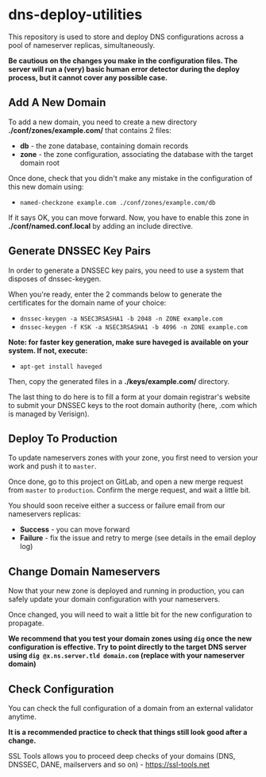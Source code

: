 dns-deploy-utilities
====================

This repository is used to store and deploy DNS configurations across a pool of nameserver replicas, simultaneously.

**Be cautious on the changes you make in the configuration files. The server will run a (very) basic human error detector during the deploy process, but it cannot cover any possible case.**


## Add A New Domain

To add a new domain, you need to create a new directory **./conf/zones/example.com/** that contains 2 files:

* **db** - the zone database, containing domain records
* **zone** - the zone configuration, associating the database with the target domain root

Once done, check that you didn't make any mistake in the configuration of this new domain using:

* `named-checkzone example.com ./conf/zones/example.com/db`

If it says OK, you can move forward. Now, you have to enable this zone in **./conf/named.conf.local** by adding an include directive.


## Generate DNSSEC Key Pairs

In order to generate a DNSSEC key pairs, you need to use a system that disposes of dnssec-keygen.

When you're ready, enter the 2 commands below to generate the certificates for the domain name of your choice:

* `dnssec-keygen -a NSEC3RSASHA1 -b 2048 -n ZONE example.com`
* `dnssec-keygen -f KSK -a NSEC3RSASHA1 -b 4096 -n ZONE example.com`

**Note: for faster key generation, make sure haveged is available on your system. If not, execute:**

* `apt-get install haveged`

Then, copy the generated files in a **./keys/example.com/** directory.

The last thing to do here is to fill a form at your domain registrar's website to submit your DNSSEC keys to the root domain authority (here, .com which is managed by Verisign).


## Deploy To Production

To update nameservers zones with your zone, you first need to version your work and push it to `master`.

Once done, go to this project on GitLab, and open a new merge request from `master` to `production`. Confirm the merge request, and wait a little bit.

You should soon receive either a success or failure email from our nameservers replicas:

* **Success** - you can move forward
* **Failure** - fix the issue and retry to merge (see details in the email deploy log)


## Change Domain Nameservers

Now that your new zone is deployed and running in production, you can safely update your domain configuration with your nameservers.

Once changed, you will need to wait a little bit for the new configuration to propagate.

**We recommend that you test your domain zones using `dig` once the new configuration is effective. Try to point directly to the target DNS server using `dig @x.ns.server.tld domain.com` (replace with your nameserver domain)**


## Check Configuration

You can check the full configuration of a domain from an external validator anytime.

**It is a recommended practice to check that things still look good after a change.**

SSL Tools allows you to proceed deep checks of your domains (DNS, DNSSEC, DANE, mailservers and so on) - https://ssl-tools.net
